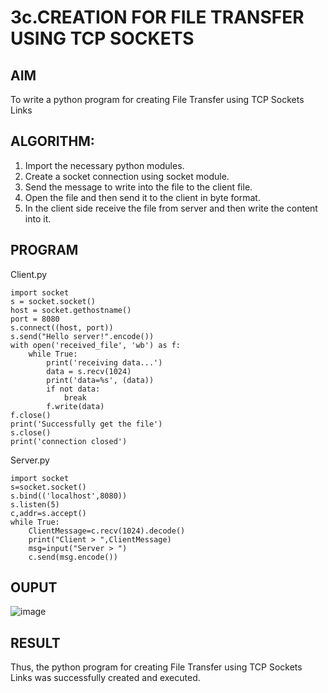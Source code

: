 # 3c.CREATION FOR FILE TRANSFER USING TCP SOCKETS
## AIM
To write a python program for creating File Transfer using TCP Sockets Links
## ALGORITHM:
1. Import the necessary python modules.
2. Create a socket connection using socket module.
3. Send the message to write into the file to the client file.
4. Open the file and then send it to the client in byte format.
5. In the client side receive the file from server and then write the content into it.
## PROGRAM
Client.py
```
import socket 
s = socket.socket() 
host = socket.gethostname() 
port = 8080 
s.connect((host, port)) 
s.send("Hello server!".encode()) 
with open('received_file', 'wb') as f: 
    while True: 
        print('receiving data...') 
        data = s.recv(1024) 
        print('data=%s', (data)) 
        if not data: 
            break 
        f.write(data) 
f.close() 
print('Successfully get the file') 
s.close() 
print('connection closed') 

```
Server.py
```
import socket 
s=socket.socket() 
s.bind(('localhost',8080)) 
s.listen(5) 
c,addr=s.accept() 
while True: 
    ClientMessage=c.recv(1024).decode() 
    print("Client > ",ClientMessage) 
    msg=input("Server > ") 
    c.send(msg.encode()) 

```
## OUPUT
![image](https://github.com/user-attachments/assets/4fd82c6f-9bce-4351-b06c-a7db62b0b8b3)

## RESULT
Thus, the python program for creating File Transfer using TCP Sockets Links was 
successfully created and executed.
